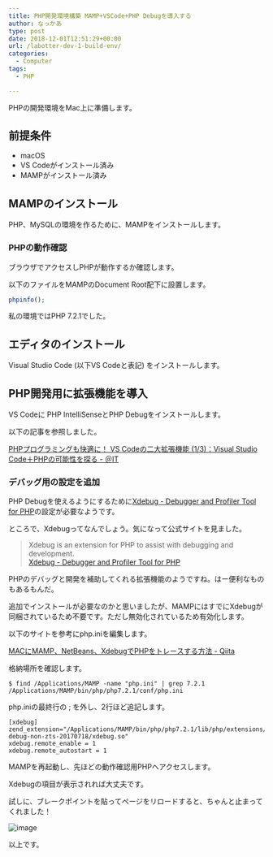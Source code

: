 ```yaml
---
title: PHP開発環境構築 MAMP+VSCode+PHP Debugを導入する
author: なっかあ
type: post
date: 2018-12-01T12:51:29+00:00
url: /labotter-dev-1-build-env/
categories:
  - Computer
tags:
  - PHP

---
```

  
PHPの開発環境をMac上に準備します。

## 前提条件

* macOS
* VS Codeがインストール済み
* MAMPがインストール済み

## MAMPのインストール

PHP、MySQLの環境を作るために、MAMPをインストールします。

### PHPの動作確認

ブラウザでアクセスしPHPが動作するか確認します。
  
以下のファイルをMAMPのDocument Root配下に設置します。

```php
phpinfo();
```

私の環境ではPHP 7.2.1でした。

## エディタのインストール

Visual Studio Code (以下VS Codeと表記) をインストールします。

## PHP開発用に拡張機能を導入

VS Codeに PHP IntelliSenseとPHP Debugをインストールします。
  
以下の記事を参照しました。

[PHPプログラミングも快適に！ VS Codeの二大拡張機能 (1/3)：Visual Studio Code＋PHPの可能性を探る - ＠IT](https://www.atmarkit.co.jp/ait/articles/1809/11/news028.html)

### デバッグ用の設定を追加

PHP Debugを使えるようにするために[Xdebug - Debugger and Profiler Tool for PHP](https://xdebug.org/)の設定が必要なようです。

ところで、Xdebugってなんでしょう。気になって公式サイトを見ました。

> Xdebug is an extension for PHP to assist with debugging and development.  
> [Xdebug - Debugger and Profiler Tool for PHP](https://xdebug.org/)

PHPのデバッグと開発を補助してくれる拡張機能のようですね。はー便利なものもあるもんだ。

追加でインストールが必要なのかと思いましたが、MAMPにはすでにXdebugが同梱されているため不要です。ただし無効化されているため有効化します。
  
以下のサイトを参考にphp.iniを編集します。

[MACにMAMP、NetBeans、XdebugでPHPをトレースする方法 - Qiita](https://qiita.com/y-ta/items/fc54af35026550eb5bc6)

格納場所を確認します。

```
$ find /Applications/MAMP -name "php.ini" | grep 7.2.1
/Applications/MAMP/bin/php/php7.2.1/conf/php.ini
```

php.iniの最終行の ; を外し、2行ほど追記します。

```
[xdebug]
zend_extension="/Applications/MAMP/bin/php/php7.2.1/lib/php/extensions/no-debug-non-zts-20170718/xdebug.so"
xdebug.remote_enable = 1
xdebug.remote_autostart = 1
```
    
MAMPを再起動し、先ほどの動作確認用PHPへアクセスします。
  
Xdebugの項目が表示されれば大丈夫です。

試しに、ブレークポイントを貼ってページをリロードすると、ちゃんと止まってくれました！

![image](https://7ka.org/wp-content/uploads/2018/12/20181201-php-debug-768x534.png)

以上です。